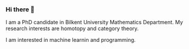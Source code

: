 ### Hi there 👋

I am a PhD candidate in Bilkent University Mathematics Department. My research interests are homotopy and category theory. 

I am interested in machine learnin and programming.



<!--
**akkayamustafa/akkayamustafa** is a ✨ _special_ ✨ repository because its `README.md` (this file) appears on your GitHub profile.

Here are some ideas to get you started:
I like programming and I am trying to learn Java.
- 🔭 I’m currently working on ...
- 🌱 I’m currently learning ...
- 👯 I’m looking to collaborate on ...
- 🤔 I’m looking for help with ...
- 💬 Ask me about ...
- 📫 How to reach me: ...
- 😄 Pronouns: ...
- ⚡ Fun fact: ...
